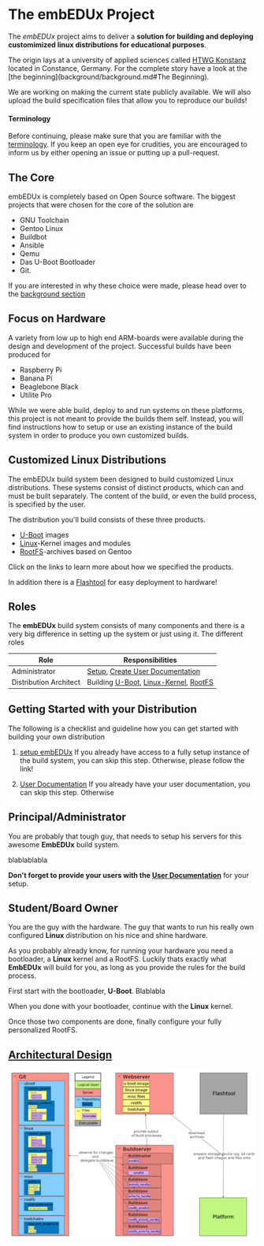 # The **embEDUx** Project
The *embEDUx* project aims to deliver a **solution for building and deploying customimized
linux distributions for educational purposes**.

The origin lays at a university of applied sciences called
[HTWG Konstanz](http://www.htwg-konstanz.de/English.20.0.html) located in Constance,
Germany.  For the complete story have a look at the [the
beginning](background/background.md#The Beginning).

We are working on making the current state publicly available.  We will also
upload the build specification files that allow you to reproduce our builds!

#### Terminology
Before continuing, please make sure that you are familiar with the
[terminology](background/terminology.md). If you keep an open eye for
crudities, you are encouraged to inform us by either opening an issue or putting
up a pull-request.

## The Core
embEDUx is completely based on Open Source software. The biggest projects that
were chosen for the core of the solution are

* GNU Toolchain
* Gentoo Linux
* Buildbot
* Ansible
* Qemu
* Das U-Boot Bootloader
* Git.

If you are interested in why these choice were made, please head over to the
[background section](background/background.md)

## Focus on Hardware
A variety from low up to high end ARM-boards were available during the design
and development of the project. Successful builds have been produced for

* Raspberry Pi
* Banana Pi
* Beaglebone Black
* Utilite Pro

While we were able build, deploy to and run systems on these platforms, this
project is not meant to provide the builds them self. Instead, you will find
instructions how to setup or use an existing instance of the build system in
order to produce you own customized builds.

## Customized Linux Distributions
The embEDUx build system been designed to build customized Linux distributions.
These systems consist of distinct products, which can and must be
built separately. The content of the build, or even the build process, is
specified by the user.

The distribution you'll build consists of these three products.

* [U-Boot](background/specs/uboot.md) images
* [Linux](background/specs/linux.md)-Kernel images and modules
* [RootFS](background/specs/rootfs.md)-archives based on Gentoo

Click on the links to learn more about how we specified the products.

In addition there is a [Flashtool](background/specs/flashtool.md) for easy deployment to hardware!

## Roles
The **embEDUx** build system consists of many components and there is a very big
difference in setting up the system or just using it. The different roles

Role | Responsibilities
--- | ---
Administrator | [Setup](setup/setup.md), [Create User Documentation](setup/user-documentation.md)
Distribution Architect | Building [U-Boot](usage/uboot.md), [Linux-Kernel](usage/linux.md), [RootFS](usage/rootfs.md)


## Getting Started with **your** Distribution
The following is a checklist and guideline how you can get started with building
your own distribution

1. [setup embEDUx](setup/setup.md)
    If you already have access to a fully setup instance of the build system,
    you can skip this step. Otherwise, please follow the link!

1. [User Documentation](setup/user-documentation.md)
    If you already have your user documentation, you can skip this step.
    Otherwise 

## Principal/Administrator
You are probably that tough guy, that needs to setup his servers for this
awesome **EmbEDUx** build system.

blablablabla

**Don't forget to provide your users with the [User
Documentation](setup/user-documentation.md)** for your setup.

## Student/Board Owner
You are the guy with the hardware. The guy that wants to run his really own configured
**Linux** distribution on his nice and shine hardware.

As you probably already know, for running your hardware you need a bootloader, a
**Linux** kernel and a RootFS. Luckily thats exactly what **EmbEDUx** will build
for you, as long as you provide the rules for the build process.

First start with the bootloader, **U-Boot**. Blablabla

When you done with your bootloader, continue with the **Linux** kernel. 

Once those two components are done, finally configure your fully personalized
RootFS.


## [Architectural Design](background/design/architecture.md)
[![](background/common/img/architectural_overview.png)](background/common/img/architectural_overview.png)
